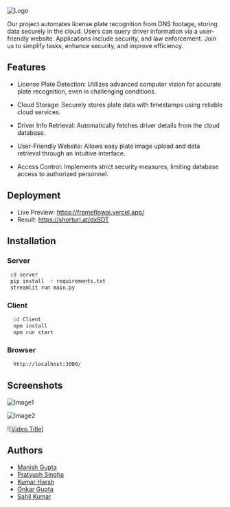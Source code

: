 
![Logo](https://i.postimg.cc/bN9jDz1y/Whats-App-Image-2023-09-03-at-21-11-42.jpg)



Our project automates license plate recognition from DNS footage, storing data securely in the cloud. Users can query driver information via a user-friendly website. Applications include security, and law enforcement. Join us to simplify tasks, enhance security, and improve efficiency.








## Features

- License Plate Detection: Utilizes advanced computer vision for accurate plate recognition, even in challenging conditions.

- Cloud Storage: Securely stores plate data with timestamps using reliable cloud services.

- Driver Info Retrieval: Automatically fetches driver details from the cloud database.

- User-Friendly Website: Allows easy plate image upload and data retrieval through an intuitive interface.

- Access Control: Implements strict security measures, limiting database access to authorized personnel.


## Deployment

- Live Preview: https://frameflowai.vercel.app/
- Result: https://shorturl.at/dxBDT


## Installation

### Server

```bash
 cd server
 pip install -r requirements.txt
 streamlit run main.py
```
### Client
```bash
  cd Client
  npm install
  npm run start
```
### Browser
```bash
  http://localhost:3000/
```
    
## Screenshots

![Image1](https://i.postimg.cc/qB5yhjZc/github-Image.jpg)

![Image2](https://i.postimg.cc/HnD8Ys2r/website.png)

![[Video Title](https://www.youtube.com/watch?v=W-pkQ7se4DI)]




## Authors

- [Manish Gupta](https://github.com/devymanish)
- [Pratyush Singha](https://github.com/pratyushsingha)
- [Kumar Harsh](https://github.com/harshu-kasyap)
- [Onkar Gupta](https://github.com/onkar-17)
- [Sahil Kumar](https://github.com/sahiluma2004)